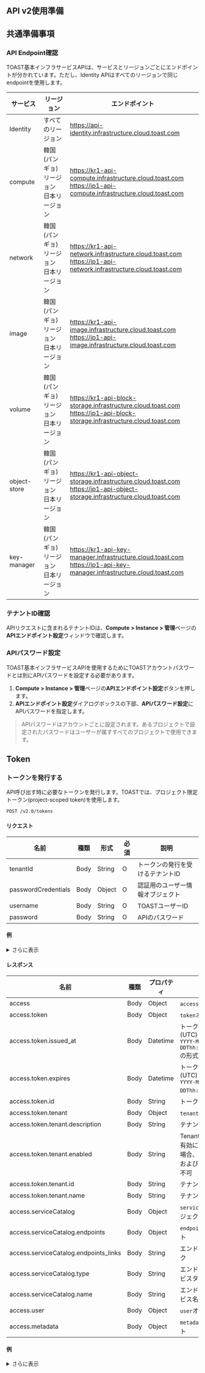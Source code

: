 ﻿## API v2使用準備

## 共通準備事項

### API Endpoint確認

TOAST基本インフラサービスAPIは、サービスとリージョンごとにエンドポイントが分かれています。ただし、Identity APIはすべてのリージョンで同じendpointを使用します。

| サービス | リージョン | エンドポイント |
|---|---|---|
| Identity | すべてのリージョン | https://api-identity.infrastructure.cloud.toast.com |
| compute | 韓国(パンギョ)リージョン<br>日本リージョン | https://kr1-api-compute.infrastructure.cloud.toast.com<br>https://jp1-api-compute.infrastructure.cloud.toast.com |
| network | 韓国(パンギョ)リージョン<br>日本リージョン | https://kr1-api-network.infrastructure.cloud.toast.com<br>https://jp1-api-network.infrastructure.cloud.toast.com |
| image | 韓国(パンギョ)リージョン<br>日本リージョン | https://kr1-api-image.infrastructure.cloud.toast.com<br>https://jp1-api-image.infrastructure.cloud.toast.com |
| volume | 韓国(パンギョ)リージョン<br>日本リージョン | https://kr1-api-block-storage.infrastructure.cloud.toast.com<br>https://jp1-api-block-storage.infrastructure.cloud.toast.com |
| object-store | 韓国(パンギョ)リージョン<br>日本リージョン | https://kr1-api-object-storage.infrastructure.cloud.toast.com<br>https://jp1-api-object-storage.infrastructure.cloud.toast.com |
| key-manager | 韓国(パンギョ)リージョン<br>日本リージョン | https://kr1-api-key-manager.infrastructure.cloud.toast.com<br>https://jp1-api-key-manager.infrastructure.cloud.toast.com |

### テナントID確認

APIリクエストに含まれるテナントIDは、**Compute > Instance > 管理**ページの**APIエンドポイント設定**ウィンドウで確認します。

### APIパスワード設定

TOAST基本インフラサービスAPIを使用するためにTOASTアカウントパスワードとは別にAPIパスワードを設定する必要があります。

1. **Compute > Instance > 管理**ページの**APIエンドポイント設定**ボタンを押します。
2. **APIエンドポイント設定**ダイアログボックスの下部、**APIパスワード設定**にAPIパスワードを指定します。

> APIパスワードはアカウントごとに設定されます。あるプロジェクトで設定されたパスワードはユーザーが属すすべてのプロジェクトで使用できます。


## Token
### トークンを発行する

API呼び出す時に必要なトークンを発行します。TOASTでは、プロジェクト限定トークン(project-scoped token)を使用します。

```
POST /v2.0/tokens
```

#### リクエスト

| 名前 | 種類 | 形式 | 必須 | 説明 |
|---|---|---|---|---|
| tenantId | Body | String | O | トークンの発行を受けるテナントID |
| passwordCredentials | Body | Object | O | 認証用のユーザー情報オブジェクト |
| username | Body | String | O | TOASTユーザーID |
| password | Body | String | O | APIのパスワード |

#### 例
<details><summary>さらに表示</summary>
<p>

```json
{
    "auth": {
        "tenantId": "a07397e624b1a44bb96b76d451f7e3b23",
        "passwordCredentials": {
            "username": "user@example.com",
            "password": "secretsecret"
        }
    }
}
```

</p>
</details>

#### レスポンス

| 名前 | 種類 | プロパティ | 説明 |
|---|---|---|---|
| access | Body | Object | `access`オブジェクト |
| access.token | Body | Object | `token`オブジェクト |
| access.token.issued_at | Body | Datetime | トークン発行時間(UTC)<br>`YYYY-MM-DDThh:mm:ss.SSSSSS`の形式 |
| access.token.expires | Body | Datetime | トークン有効期限(UTC)<br>`YYYY-MM-DDThh:mm:ssZ`の形式 |
| access.token.id | Body | String | トークンID |
| access.token.tenant | Body | Object | `tenant`オブジェクト |
| access.token.tenant.description | Body | String | テナントの説明 |
| access.token.tenant.enabled | Body | String | Tenant有効/無効<br>有効になっていない場合、トークン発行およびAPI呼び出し不可 |
| access.token.tenant.id | Body | String | テナントID |
| access.token.tenant.name | Body | String | テナント名 |
| access.serviceCatalog | Body | Object | `serviceCatalog`オブジェクト |
| access.serviceCatalog.endpoints | Body | Object | `endpoint`オブジェクト |
| access.serviceCatalog.endpoints_links | Body | String | エンドポイントリンク |
| access.serviceCatalog.type | Body | String | エンドポイントサービスタイプ |
| access.serviceCatalog.name | Body | String | エンドポイントサービス名 |
| access.user | Body | Object | `user`オブジェクト |
| access.metadata | Body | Object | `metadata`オブジェクト |

#### 例
<details><summary>さらに表示</summary>
<p>

```json
{
    "access": {
        "token": {
            "issued_at": "2020-02-22T17:09:57.647795",
            "expires": "2020-02-22T17:09:57Z",
            "id": "gAAAAABeeVymchFmeAIHc0JORI3l1BP9fhGiKxk4Z1t1VwEEUd5fm4THktl6wkq434MqoI4uLYrsVL-rzFut9M4BGa824HeXHj8mPz2oLCAB0cWMNU3WN5G9-cOT4LySU0F7TVxcvjq8ZN7V4rfWyL6gUCiZMvnlKx8KxxV4LWSBj9f1otcWXrg%3D",
            "tenant": {
                "description": null,
                "enabled": true,
                "id": "73f0aa26640f4971864919d0eb0f0880",
                "name": "c_VKkasVsh"
            }
        },
        "serviceCatalog": [
            {
                "endpoints": [
                    {
                        "region": "KR1",
                        "publicURL": "http://kr1-compute.example.com/v2/73f0aa26640f4971864919d0eb0f0880"
                    },
                    {
                        "region": "JP1",
                        "publicURL": "http://jp1-compute.example.com/v2/73f0aa26640f4971864919d0eb0f0880"
                    }
                ],
                "endpoints_links": [],
                "type": "compute",
                "name": "nova"
            },
            {
                "endpoints": [
                    {
                        "region": "KR1",
                        "publicURL": "http://identity.example.com/v2.0"
                    },
                    {
                        "region": "JP1",
                        "publicURL": "http://identity.example.com/v2.0"
                    }
                ],
                "endpoints_links": [],
                "type": "identity",
                "name": "keystone"
            }
        ],
        "user": {
            "username": "37be6ac0-d660-11e7-ae46-005056ac1498",
            "roles_links": [],
            "id": "436f727b7c9142f896ddd56be591dd7a",
            "roles": [
                {
                    "name": "project_admin"
                }
            ],
            "name": "37be6ac0-d660-11e7-ae46-005056ac1498"
        },
        "metadata": {
            "is_admin": 0,
            "roles": [
                "8341d3603a1d4d5985bff09f10704d4d"
            ]
        }
    }
}
```

</p>
</details>
